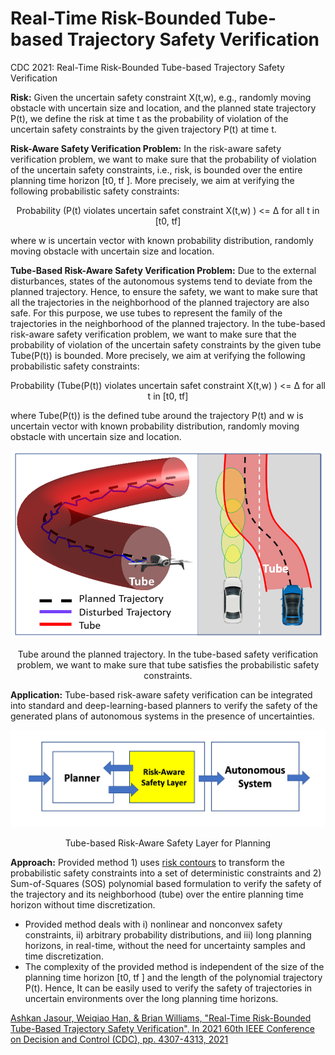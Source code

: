 # Real-Time Risk-Bounded Tube-based Trajectory Safety Verification
CDC 2021: Real-Time Risk-Bounded Tube-based Trajectory Safety Verification

**Risk:** Given the uncertain safety constraint X(t,w), e.g., randomly moving obstacle with uncertain size and location, and the planned state trajectory P(t), we define the risk at time t as the probability of violation of the uncertain safety constraints by the given trajectory
P(t) at time t. 

**Risk-Aware Safety Verification Problem:** In the risk-aware safety verification problem, we want to make sure that the probability of violation of the
uncertain safety constraints, i.e., risk, is bounded over the entire planning time horizon [t0, tf ]. More precisely, we aim at
verifying the following probabilistic safety constraints:
<p align="center">
Probability (P(t) violates uncertain safet constraint X(t,w)  ) <= ∆  for all t in [t0, tf]
<p>
where w is uncertain vector with known probability distribution, randomly moving obstacle with uncertain size and location.

**Tube-Based Risk-Aware Safety Verification Problem:** Due to the external disturbances, states of the autonomous systems tend to deviate from the planned trajectory. Hence, to ensure the safety, we want to make sure that all the trajectories in the neighborhood of the planned trajectory are also safe. For this purpose, we use tubes to represent the family of the trajectories in the neighborhood of the planned trajectory. In the tube-based risk-aware safety verification problem, we want to make sure that the probability of violation of the uncertain safety constraints by the given tube Tube(P(t)) is bounded. More precisely, we aim at verifying the following probabilistic safety constraints:

<p align="center">
Probability (Tube(P(t)) violates uncertain safet constraint X(t,w)  ) <= ∆  for all t in [t0, tf]
<p>
where Tube(P(t)) is the defined tube around the trajectory P(t) and w is uncertain vector with known probability distribution, randomly moving obstacle with uncertain size and location.


<p align="center">
<img src="https://github.com/jasour/Real-Time-Risk-Bounded-Tube-based-Trajectory-Safety-Verification/blob/main/Img/Tube.png" width="500" height="300" />
<p align = "center">
<p align="center">
Tube around the planned trajectory. In the tube-based safety verification problem, we want to make sure that tube satisfies the probabilistic safety
constraints.
<p align = "center">

**Application:** Tube-based risk-aware safety verification can be integrated into standard and deep-learning-based planners to verify the safety of the generated plans of autonomous systems in the presence of uncertainties.

<p align="center">
<img src="https://github.com/jasour/Real-Time-Risk-Bounded-Tube-based-Trajectory-Safety-Verification/blob/main/Img/Risk-Aware-Planning.png"  />
<p align = "center">
<p align="center">
Tube-based Risk-Aware Safety Layer for Planning
<p align = "center">


**Approach:**
Provided method 1) uses [risk contours](https://github.com/jasour/Risk-Contours) to transform the probabilistic safety constraints into a set of deterministic constraints and 2) Sum-of-Squares (SOS) polynomial based formulation to verify the safety of the trajectory and its neighborhood (tube) over the entire planning time horizon without time discretization.
* Provided method deals with i) nonlinear and nonconvex safety constraints, ii) arbitrary probability distributions, and iii) long planning horizons, in real-time, without the need for uncertainty samples and time discretization.
* The complexity of the provided method is independent of the size of the planning time horizon [t0, tf ] and the length of the polynomial trajectory P(t). Hence, It can be easily used to verify the safety of trajectories in uncertain environments over the long planning time horizons.


[Ashkan Jasour, Weiqiao Han, & Brian Williams, "Real-Time Risk-Bounded Tube-Based Trajectory Safety Verification", In 2021 60th IEEE Conference on Decision and Control (CDC), pp. 4307-4313, 2021](https://arxiv.org/pdf/2110.00233.pdf)


